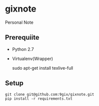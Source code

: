# gixnote

Personal Note

## Prerequiite

* Python 2.7
* Virtualenv(Wrapper)

    sudo apt-get install texlive-full
    

## Setup

	git clone git@github.com:9gix/gixnote.git
	pip install -r requirements.txt
